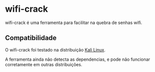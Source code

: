 <h1>wifi-crack</h1>
wifi-crack é uma ferramenta para facilitar na quebra de senhas wifi.

<h2>Compatibilidade</h2>
O wifi-crack foi testado na distribuição <a href="https://www.kali.org/">Kali Linux</a>.

A ferramenta ainda não detecta as dependencias, e pode não funcionar corretamente em outras distribuições.
